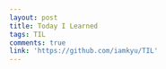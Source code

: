 ```yaml
---
layout: post
title: Today I Learned
tags: TIL
comments: true
link: 'https://github.com/iamkyu/TIL'
---
```

